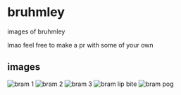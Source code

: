 # bruhmley
images of bruhmley

lmao feel free to make a pr with some of your own

## images
![bram 1](https://github.com/pieromqwerty/bruhmley/raw/aae0cf0e0d7dbb603ff91847f0d6e356693a234c/bram_1.png)
![bram 2](https://github.com/pieromqwerty/bruhmley/raw/aae0cf0e0d7dbb603ff91847f0d6e356693a234c/bram_2.png)
![bram 3](https://github.com/pieromqwerty/bruhmley/raw/aae0cf0e0d7dbb603ff91847f0d6e356693a234c/bram_3.png)
![bram lip bite](https://github.com/pieromqwerty/bruhmley/raw/aae0cf0e0d7dbb603ff91847f0d6e356693a234c/bram_lipbite.png)
![bram pog](https://github.com/pieromqwerty/bruhmley/raw/aae0cf0e0d7dbb603ff91847f0d6e356693a234c/bram_pog.png)